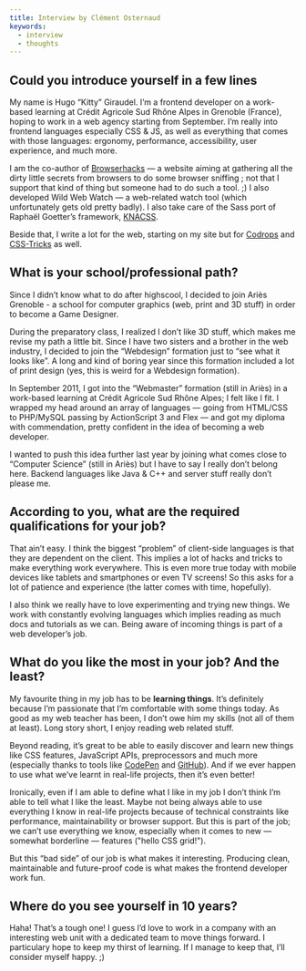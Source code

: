 ```yaml
---
title: Interview by Clément Osternaud
keywords:
  - interview
  - thoughts
---
```


## Could you introduce yourself in a few lines

My name is Hugo “Kitty” Giraudel. I’m a frontend developer on a work-based learning at Crédit Agricole Sud Rhône Alpes in Grenoble (France), hoping to work in a web agency starting from September. I’m really into frontend languages especially CSS & JS, as well as everything that comes with those languages: ergonomy, performance, accessibility, user experience, and much more.

I am the co-author of [Browserhacks](http://browserhacks.com) &mdash; a website aiming at gathering all the dirty little secrets from browsers to do some browser sniffing ; not that I support that kind of thing but someone had to do such a tool. ;) I also developed Wild Web Watch &mdash; a web-related watch tool (which unfortunately gets old pretty badly). I also take care of the Sass port of Raphaël Goetter’s framework, [KNACSS](https://knacss.com).

Beside that, I write a lot for the web, starting on my site but for [Codrops](https://tympanus.com/codrops/author/hugogiraudel) and [CSS-Tricks](https://css-tricks.com) as well.

## What is your school/professional path?

Since I didn’t know what to do after highscool, I decided to join Ariès Grenoble - a school for computer graphics (web, print and 3D stuff) in order to become a Game Designer.

During the preparatory class, I realized I don’t like 3D stuff, which makes me revise my path a little bit. Since I have two sisters and a brother in the web industry, I decided to join the “Webdesign” formation just to “see what it looks like”. A long and kind of boring year since this formation included a lot of print design (yes, this is weird for a Webdesign formation).

In September 2011, I got into the “Webmaster” formation (still in Ariès) in a work-based learning at Crédit Agricole Sud Rhône Alpes; I felt like I fit. I wrapped my head around an array of languages &mdash; going from HTML/CSS to PHP/MySQL passing by ActionScript 3 and Flex &mdash; and got my diploma with commendation, pretty confident in the idea of becoming a web developer.

I wanted to push this idea further last year by joining what comes close to “Computer Science” (still in Ariès) but I have to say I really don’t belong here. Backend languages like Java & C++ and server stuff really don’t please me.

## According to you, what are the required qualifications for your job?

That ain’t easy. I think the biggest “problem” of client-side languages is that they are dependent on the client. This implies a lot of hacks and tricks to make everything work everywhere. This is even more true today with mobile devices like tablets and smartphones or even TV screens! So this asks for a lot of patience and experience (the latter comes with time, hopefully).

I also think we really have to love experimenting and trying new things. We work with constantly evolving languages which implies reading as much docs and tutorials as we can. Being aware of incoming things is part of a web developer’s job.

## What do you like the most in your job? And the least?

My favourite thing in my job has to be **learning things**. It’s definitely because I’m passionate that I’m comfortable with some things today. As good as my web teacher has been, I don’t owe him my skills (not all of them at least). Long story short, I enjoy reading web related stuff.

Beyond reading, it’s great to be able to easily discover and learn new things like CSS features, JavaScript APIs, preprocessors and much more (especially thanks to tools like [CodePen](https://codepen.io) and [GitHub](https://github.com)). And if we ever happen to use what we’ve learnt in real-life projects, then it’s even better!

Ironically, even if I am able to define what I like in my job I don’t think I’m able to tell what I like the least. Maybe not being always able to use everything I know in real-life projects because of technical constraints like performance, maintainability or browser support. But this is part of the job; we can’t use everything we know, especially when it comes to new &mdash; somewhat borderline &mdash; features ("hello CSS grid!").

But this “bad side” of our job is what makes it interesting. Producing clean, maintainable and future-proof code is what makes the frontend developer work fun.

## Where do you see yourself in 10 years?

Haha! That’s a tough one! I guess I’d love to work in a company with an interesting web unit with a dedicated team to move things forward. I particulary hope to keep my thirst of learning. If I manage to keep that, I’ll consider myself happy. ;)
